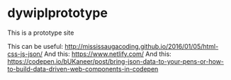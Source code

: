 # dywiplprototype
This is a prototype site

This can be useful: http://mississaugacoding.github.io/2016/01/05/html-css-js-json/
And this: https://www.netlify.com/
And this: https://codepen.io/bUKaneer/post/bring-json-data-to-your-pens-or-how-to-build-data-driven-web-components-in-codepen


